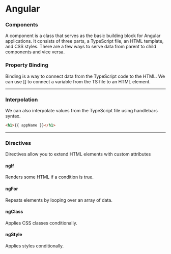 # Angular

### Components

A component is a class that serves as the basic building block for Angular applications. It consists of three parts, a TypeScript file, an HTML template, and CSS styles. There are a few ways to serve data from parent to child components and vice versa.

### Property Binding

Binding is a way to connect data from the TypeScript code to the HTML. We can use [] to connect a variable from the TS file to an HTML element.

***

### Interpolation

We can also interpolate values from the TypeScript file using handlebars syntax.

 ```html
 <h1>{{ appName }}</h1>
 ```

***

### Directives

Directives allow you to extend HTML elements with custom attributes

#### ngIf

Renders some HTML if a condition is true.

#### ngFor

Repeats elements by looping over an array of data.

#### ngClass

Applies CSS classes conditionally.

#### ngStyle 

Applies styles conditionally.